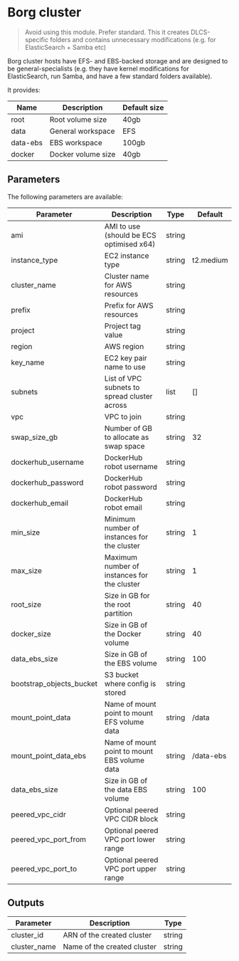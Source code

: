 # Borg cluster

> Avoid using this module. Prefer standard. This it creates DLCS-specific folders and contains unnecessary modifications (e.g. for ElasticSearch + Samba etc)

Borg cluster hosts have EFS- and EBS-backed storage and are designed to be general-specialists (e.g. they have kernel modifications for ElasticSearch, run Samba, and have a few standard folders available).

It provides:

| Name     | Description        | Default size |
|----------|--------------------|--------------|
| root     | Root volume size   | 40gb         |
| data     | General workspace  | EFS          |
| data-ebs | EBS workspace      | 100gb        |
| docker   | Docker volume size | 40gb         |

## Parameters
The following parameters are available:

| Parameter                | Description                                  | Type   | Default   |
|--------------------------|----------------------------------------------|--------|-----------|
| ami                      | AMI to use (should be ECS optimised x64)     | string |           |
| instance_type            | EC2 instance type                            | string | t2.medium |
| cluster_name             | Cluster name for AWS resources               | string |           |
| prefix                   | Prefix for AWS resources                     | string |           |
| project                  | Project tag value                            | string |           |
| region                   | AWS region                                   | string |           |
| key_name                 | EC2 key pair name to use                     | string |           |
| subnets                  | List of VPC subnets to spread cluster across | list   | []        |
| vpc                      | VPC to join                                  | string |           |
| swap_size_gb             | Number of GB to allocate as swap space       | string | 32        |
| dockerhub_username       | DockerHub robot username                     | string |           |
| dockerhub_password       | DockerHub robot password                     | string |           |
| dockerhub_email          | DockerHub robot email                        | string |           |
| min_size                 | Minimum number of instances for the cluster  | string | 1         |
| max_size                 | Maximum number of instances for the cluster  | string | 1         |
| root_size                | Size in GB for the root partition            | string | 40        |
| docker_size              | Size in GB of the Docker volume              | string | 40        |
| data_ebs_size            | Size in GB of the EBS volume                 | string | 100       |
| bootstrap_objects_bucket | S3 bucket where config is stored             | string |           |
| mount_point_data         | Name of mount point to mount EFS volume data | string | /data     |
| mount_point_data_ebs     | Name of mount point to mount EBS volume data | string | /data-ebs |
| data_ebs_size            | Size in GB of the data EBS volume            | string | 100       |
| peered_vpc_cidr          | Optional peered VPC CIDR block               | string |           |
| peered_vpc_port_from     | Optional peered VPC port lower range         | string |           |
| peered_vpc_port_to       | Optional peered VPC port upper range         | string |           |

## Outputs
| Parameter    | Description                 | Type   |
|--------------|-----------------------------|--------|
| cluster_id   | ARN of the created cluster  | string |
| cluster_name | Name of the created cluster | string |
